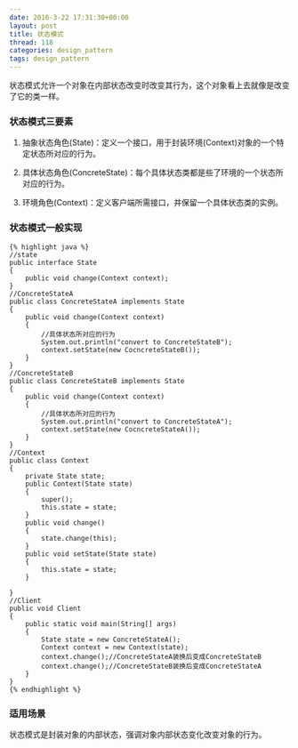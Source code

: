 ```yaml
---
date: 2016-3-22 17:31:30+00:00
layout: post
title: 状态模式
thread: 118
categories: design_pattern
tags: design_pattern
---
```


状态模式允许一个对象在内部状态改变时改变其行为，这个对象看上去就像是改变了它的类一样。

### 状态模式三要素 ###

1. 抽象状态角色(State)：定义一个接口，用于封装环境(Context)对象的一个特定状态所对应的行为。

2. 具体状态角色(ConcreteState)：每个具体状态类都是些了环境的一个状态所对应的行为。

3. 环境角色(Context)：定义客户端所需接口，并保留一个具体状态类的实例。

### 状态模式一般实现 ###

	{% highlight java %}
	//state
	public interface State 
	{
		public void change(Context context);
	}
	//ConcreteStateA
	public class ConcreteStateA implements State
	{
		public void change(Context context)
		{
			//具体状态所对应的行为
			System.out.println("convert to ConcreteStateB");
			context.setState(new CocncreteStateB());
		}
	}
	//ConcreteStateB
	public class ConcreteStateB implements State
	{
		public void change(Context context)
		{
			//具体状态所对应的行为
			System.out.println("convert to ConcreteStateA");
			context.setState(new CocncreteStateA());
		}
	}
	//Context
	public class Context
	{
		private State state;
		public Context(State state)
		{
			super();
			this.state = state;
		}
		public void change()
		{
			state.change(this);
		}
		public void setState(State state)
		{
			this.state = state;
		}
	
	}
	//Client
	public void Client
	{
		public static void main(String[] args)
		{
			State state = new ConcreteStateA();
			Context context = new Context(state);
			context.change();//ConcreteStateA装换后变成ConcreteStateB
			context.change();//ConcreteStateB装换后变成ConcreteStateA
		}
	}
	{% endhighlight %}


### 适用场景 ###

状态模式是封装对象的内部状态，强调对象内部状态变化改变对象的行为。

